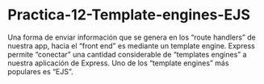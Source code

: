 # Practica-12-Template-engines-EJS
Una forma de enviar información que se genera en los “route handlers” de nuestra app, hacia el “front end” es mediante un template engine. Express permite “conectar” una cantidad considerable de “templates engines” a nuestra aplicación de Express. Uno de los “template engines” más populares es “EJS”.
